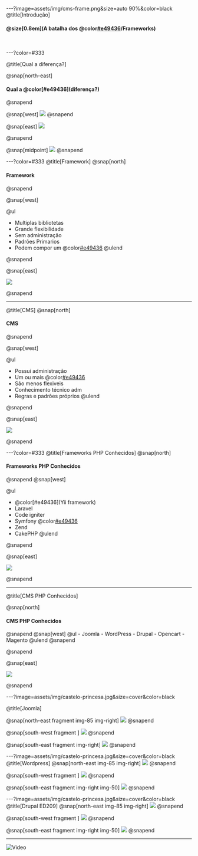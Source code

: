 ---?image=assets/img/cms-frame.png&size=auto 90%&color=black
@title[Introdução]

#### @size[0.8em](A batalha dos @color[#e49436](CMS)/Frameworks)

<br>

---?color=#333

@title[Qual a diferença?]

@snap[north-east]
<h4>Qual a @color[#e49436](diferença?)</h4>
@snapend

@snap[west]
![](assets/img/cms.png)
@snapend

@snap[east]
![](assets/img/frame.png)

@snapend

@snap[midpoint]
![](assets/img/versus.png)
@snapend

---?color=#333
@title[Framework]
@snap[north]
<h4>Framework</h4>
@snapend


@snap[west]

@ul
- Multiplas bibliotetas
- Grande flexibilidade
- Sem administração
- Padrões Primarios
- Podem compor um @color[#e49436](CMS)
@ulend

@snapend

@snap[east]

![](assets/img/frame.png)

@snapend

---
@title[CMS]
@snap[north]
<h4>CMS</h4>
@snapend


@snap[west]

@ul
- Possui administração
- Um ou mais @color[#e49436](Frameworks)
- São menos flexiveis
- Conhecimento técnico adm
- Regras e padrões próprios
@ulend

@snapend

@snap[east]

![](assets/img/cms.png)

@snapend

---?color=#333
@title[Frameworks PHP Conhecidos]
@snap[north]
<h4>Frameworks PHP Conhecidos</h4>
@snapend
@snap[west]

@ul
- @color[#e49436](Yii framework)
- Laravel 
- Code igniter
- Symfony @color[#e49436](modular)
- Zend
- CakePHP
@ulend

@snapend

@snap[east]

![](assets/img/frame.png)

@snapend


---
@title[CMS PHP Conhecidos]

@snap[north]
<h4>CMS PHP Conhecidos</h4>
@snapend
@snap[west]
@ul
- Joomla
- WordPress 
- Drupal
- Opencart
- Magento
@ulend
@snapend

@snapend

@snap[east]

![](assets/img/cms.png)

@snapend

---?image=assets/img/castelo-princesa.jpg&size=cover&color=black

@title[Joomla]

@snap[north-east fragment img-85 img-right]
![](assets/img/dragao.gif)
@snapend

@snap[south-west fragment ]
![](assets/img/joomla.png)
@snapend

@snap[south-east fragment img-right]
![](assets/img/tanque.gif)
@snapend

---?image=assets/img/castelo-princesa.jpg&size=cover&color=black
@title[Wordpress]
@snap[north-east img-85 img-right]
![](assets/img/dragao.gif)
@snapend

@snap[south-west fragment ]
![](assets/img/wordpress.jpg)
@snapend

@snap[south-east fragment img-right img-50]
![](assets/img/canivete.png)
@snapend

---?image=assets/img/castelo-princesa.jpg&size=cover&color=black
@title[Drupal ED209]
@snap[north-east img-85 img-right]
![](assets/img/dragao.gif)
@snapend

@snap[south-west fragment ]
![](assets/img/drupal.png)
@snapend

@snap[south-east fragment img-right img-50]
![](assets/img/ed209.png)
@snapend

---

![Video](https://www.youtube.com/embed/_MS4sLlBvbE)